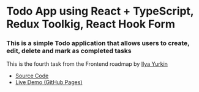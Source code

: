 # Todo App using React + TypeScript, Redux Toolkig, React Hook Form

### This is a simple Todo application that allows users to create, edit, delete and mark as completed tasks 

This is the fourth task from the Frontend roadmap by [Ilya Yurkin](https://t.me/i_urKing)

- [Source Code](https://github.com/BorysPresn/roadmap_todo_app)
- [Live Demo (GitHub Pages)](https://boryspresn.github.io/roadmap_todo_app/) 